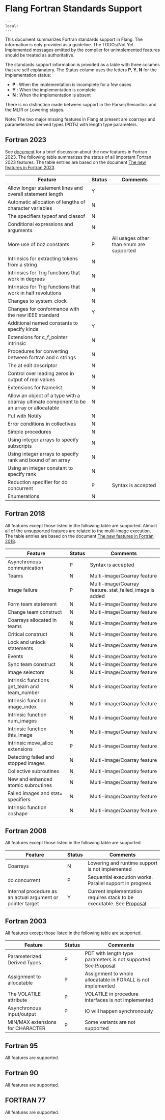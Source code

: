 <!--===- docs/FortranStandardsSupport.md

   Part of the LLVM Project, under the Apache License v2.0 with LLVM Exceptions.
   See https://llvm.org/LICENSE.txt for license information.
   SPDX-License-Identifier: Apache-2.0 WITH LLVM-exception

-->

# Flang Fortran Standards Support

```{contents}
---
local:
---
```

This document summarizes Fortran standards support in Flang. The information is only provided as a guideline. The
TODOs/Not Yet Implemented messages emitted by the compiler for unimplemented features should be treated as authoritative.

The standards support information is provided as a table with three columns that are self explanatory.
The Status column uses the letters **P**, **Y**, **N** for the implementation status:
- **P** : When the implementation is incomplete for a few cases
- **Y** : When the implementation is complete
- **N** : When the implementation is absent

There is no distinction made between support in the Parser/Semantics and the MLIR or Lowering stages.

Note: The two major missing features in Flang at present are coarrays and parameterized derived types (PDTs) with length type parameters.


## Fortran 2023
See [document](F202X.md) for a brief discussion about the new features in Fortran 2023. The following table summarizes the
status of all important Fortran 2023 features. The table entries are based on the document [The new features in Fortran 2023](https://wg5-fortran.org/N2201-N2250/N2212.pdf).

| Feature                                                    | Status | Comments                                                |
|------------------------------------------------------------|--------|---------------------------------------------------------|
| Allow longer statement lines and overall statement length  | Y      | |
| Automatic allocation of lengths of character variables     | N      | |
| The specifiers typeof and classof                          | N      | |
| Conditional expressions and arguments                      | N      | |
| More use of boz constants                                  | P      | All usages other than enum are supported |
| Intrinsics for extracting tokens from a string             | N      | |
| Intrinsics for Trig functions that work in degrees         | N      | |
| Intrinsics for Trig functions that work in half revolutions| N      | |
| Changes to system_clock                                    | N      | |
| Changes for conformance with the new IEEE standard         | Y      | |
| Additional named constants to specify kinds                | Y      | |
| Extensions for c_f_pointer intrinsic                       | N      | |
| Procedures for converting between fortran and c strings    | N      | |
| The at edit descriptor                                     | N      | |
| Control over leading zeros in output of real values        | N      | |
| Extensions for Namelist                                    | N      | |
| Allow an object of a type with a coarray ultimate component to be an array or allocatable | N | |
| Put with Notify                                            | N      | |
| Error conditions in collectives                            | N      | |
| Simple procedures                                          | N      | |
| Using integer arrays to specify subscripts                 | N      | |
| Using integer arrays to specify rank and bound of an array | N      | |
| Using an integer constant to specify rank                  | N      | |
| Reduction specifier for do concurrent                      | P      | Syntax is accepted |
| Enumerations                                               | N      | |

## Fortran 2018
All features except those listed in the following table are supported. Almost all of the unsupported features are related to
the multi-image execution. The table entries are based on the document [The new features in Fortran 2018](https://wg5-fortran.org/N2151-N2200/ISO-IECJTC1-SC22-WG5_N2161_The_New_Features_of_Fortran_2018.pdf).

| Feature                                                    | Status | Comments                                                |
|------------------------------------------------------------|--------|---------------------------------------------------------|
| Asynchronous communication                                 | P      | Syntax is accepted |
| Teams                                                      | N      | Multi-image/Coarray feature |
| Image failure                                              | P      | Multi-image/Coarray feature. stat_failed_image is added |
| Form team statement                                        | N      | Multi-image/Coarray feature |
| Change team construct                                      | N      | Multi-image/Coarray feature |
| Coarrays allocated in teams                                | N      | Multi-image/Coarray feature |
| Critical construct                                         | N      | Multi-image/Coarray feature |
| Lock and unlock statements                                 | N      | Multi-image/Coarray feature |
| Events                                                     | N      | Multi-image/Coarray feature |
| Sync team construct                                        | N      | Multi-image/Coarray feature |
| Image selectors                                            | N      | Multi-image/Coarray feature |
| Intrinsic functions get_team 	and team_number              | N      | Multi-image/Coarray feature |
| Intrinsic function image_index                             | N      | Multi-image/Coarray feature |
| Intrinsic function num_images                              | N      | Multi-image/Coarray feature |
| Intrinsic function this_image                              | N      | Multi-image/Coarray feature |
| Intrinsic move_alloc extensions                            | P      | Multi-image/Coarray feature |
| Detecting failed and stopped images                        | N      | Multi-image/Coarray feature |
| Collective subroutines                                     | N      | Multi-image/Coarray feature |
| New and enhanced atomic subroutines                        | N      | Multi-image/Coarray feature |
| Failed images and stat= specifiers                         | N      | Multi-image/Coarray feature |
| Intrinsic function coshape                                 | N      | Multi-image/Coarray feature |

## Fortran 2008
All features except those listed in the following table are supported.

| Feature                                                    | Status | Comments                                                |
|------------------------------------------------------------|--------|---------------------------------------------------------|
| Coarrays                                                   | N      | Lowering and runtime support is not implemented         |
| do concurrent                                              | P      | Sequential execution works. Parallel support in progress|
| Internal procedure as an actual argument or pointer target | Y      | Current implementation requires stack to be executable. See [Proposal](InternalProcedureTrampolines.md) |

## Fortran 2003
All features except those listed in the following table are supported.

| Feature                                                    | Status | Comments                                                |
|------------------------------------------------------------|--------|---------------------------------------------------------|
| Parameterized Derived Types                                | P      | PDT with length type parameters is not supported. See [Proposal](ParameterizedDerivedTypes.md) |
| Assignment to allocatable                                  | P      | Assignment to whole allocatable in FORALL is not implemented       |
| The VOLATILE attribute                                     | P      | VOLATILE in procedure interfaces is not implemented     |
| Asynchronous input/output                                  | P      | IO will happen synchronously                            |
| MIN/MAX extensions for CHARACTER                           | P      | Some variants are not supported                         |

## Fortran 95
All features are supported.

## Fortran 90
All features are supported.

## FORTRAN 77
All features are supported.
